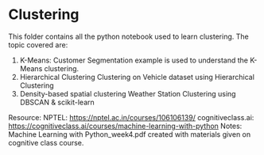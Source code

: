 # Clustering
This folder contains all the python notebook used to learn clustering. The topic covered are: 
1. K-Means: 
  Customer Segmentation example is used to understand the K-Means clustering.
2. Hierarchical Clustering
  Clustering on Vehicle dataset using Hierarchical Clustering
3. Density-based spatial clustering
  Weather Station Clustering using DBSCAN & scikit-learn



Resource: 
NPTEL: https://nptel.ac.in/courses/106106139/
cognitiveclass.ai: https://cognitiveclass.ai/courses/machine-learning-with-python
Notes: Machine Learning with Python_week4.pdf created with materials given on cognitive class course.
